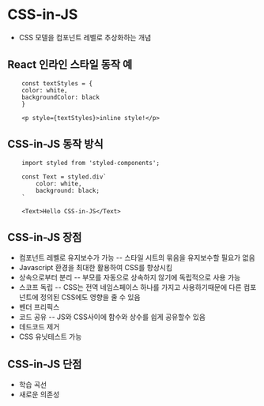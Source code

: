 # CSS-in-JS
- CSS 모델을 컴포넌트 레벨로 추상화하는 개념

## React 인라인 스타일 동작 예
```
    const textStyles = {
    color: white,
    backgroundColor: black
    }

    <p style={textStyles}>inline style!</p>
```

## CSS-in-JS 동작 방식
```
    import styled from 'styled-components';

    const Text = styled.div`
        color: white,
        background: black;
    `

    <Text>Hello CSS-in-JS</Text>
```

## CSS-in-JS 장점
- 컴포넌트 레벨로 유지보수가 가능
-- 스타일 시트의 묶음을 유지보수할 필요가 없음
- Javascript 환경을 최대한 활용하여 CSS를 향상시킴
- 상속으로부터 분리
-- 부모를 자동으로 상속하지 않기에 독립적으로 사용 가능
- 스코프 독립
-- CSS는 전역 네임스페이스 하나를 가지고 사용하기때문에 다른 컴포넌트에 정의된 CSS에도 영향을 줄 수 있음
- 벤더 프리픽스
- 코드 공유
-- JS와 CSS사이에 함수와 상수를 쉽게 공유할수 있음
- 데드코드 제거
- CSS 유닛테스트 가능

## CSS-in-JS 단점
- 학습 곡선
- 새로운 의존성